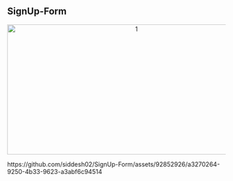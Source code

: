 ## SignUp-Form

<p align="center">
<img height="300px" width="580px" src="https://github.com/siddesh02/SignUp-Form/assets/92852926/9e93e4ac-4228-4ac2-ac73-fee708001661" alt="1"/>
<div width="200px" height="130px">
https://github.com/siddesh02/SignUp-Form/assets/92852926/a3270264-9250-4b33-9623-a3abf6c94514
</div>

